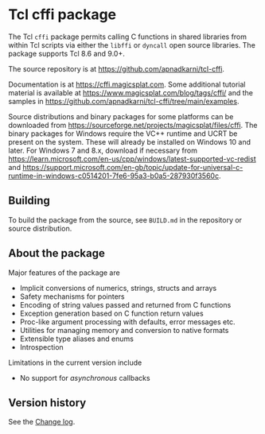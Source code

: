 # Tcl cffi package

The Tcl `cffi` package permits calling C functions in shared libraries from
within Tcl scripts via either the `libffi` or `dyncall` open source libraries.
The package supports Tcl 8.6 and 9.0+.

The source repository is at https://github.com/apnadkarni/tcl-cffi.

Documentation is at https://cffi.magicsplat.com. Some additional
tutorial material is available at https://www.magicsplat.com/blog/tags/cffi/
and the samples in https://github.com/apnadkarni/tcl-cffi/tree/main/examples.

Source distributions and binary packages for some platforms can be
downloaded from https://sourceforge.net/projects/magicsplat/files/cffi.
The binary packages for Windows require the VC++ runtime and UCRT be
present on the system. These will already be installed on Windows 10 and
later. For Windows 7 and 8.x, download if necessary from
https://learn.microsoft.com/en-us/cpp/windows/latest-supported-vc-redist
and
https://support.microsoft.com/en-gb/topic/update-for-universal-c-runtime-in-windows-c0514201-7fe6-95a3-b0a5-287930f3560c.

## Building

To build the package from the source, see `BUILD.md` in the repository
or source distribution.

## About the package

Major features of the package are

- Implicit conversions of numerics, strings, structs and arrays
- Safety mechanisms for pointers
- Encoding of string values passed and returned from C functions
- Exception generation based on C function return values
- Proc-like argument processing with defaults, error messages etc.
- Utilities for managing memory and conversion to native formats
- Extensible type aliases and enums
- Introspection

Limitations in the current version include

- No support for *asynchronous* callbacks

## Version history

See the [Change log](https://github.com/apnadkarni/tcl-cffi/blob/main/CHANGES.md).
